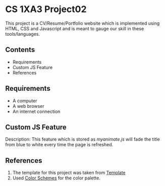 # CS 1XA3 Project02

This project is a CV/Resume/Portfolio website which is implemented using HTML, CSS and Javascript and is meant to gauge our skill in these tools/languages.

## Contents

 - Requirements
 - Custom JS Feature
 - References
 
 ## Requirements
 
 - A computer 
 - A web browser
 - An internet connection
 
 ## Custom JS Feature
Description: This feature which is stored as *myanimate.js* will fade the title from blue to white every time the page is refreshed.

## References
1. The template for this project was taken from [Template](https://colorlib.com/wp/template/boxus)
2. Used [Color Schemes](https://coolors.co/app) for the color palette.

 

